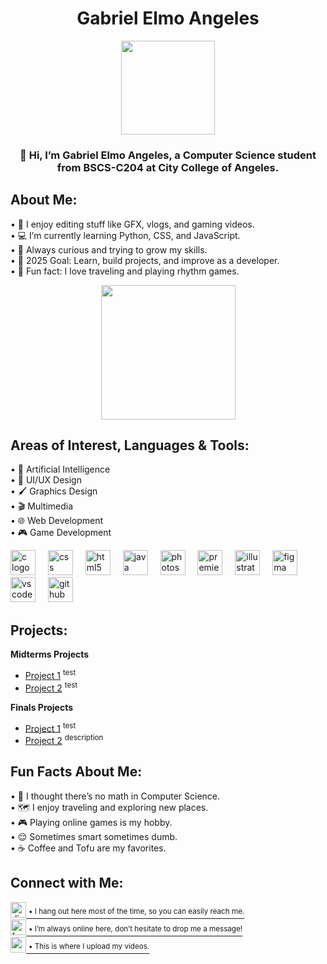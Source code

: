 <h1 align="center">Gabriel Elmo Angeles</h1>

<div align="center">
  <img height="150" src="https://pbs.twimg.com/profile_images/1802710354084188160/7PgeVFpH_400x400.jpg"  />
</div>

<h3 align="center">
👋 Hi, I’m Gabriel Elmo Angeles, a Computer Science student<br> from BSCS-C204 at City College of Angeles.
</h3>

<h2 align="left">About Me:</h2>

<p align="left">
• 🎨 I enjoy editing stuff like GFX, vlogs, and gaming videos.<br>
• 💻 I’m currently learning Python, CSS, and JavaScript.<br>
• 🌱 Always curious and trying to grow my skills.<br>
• 🥅 2025 Goal: Learn, build projects, and improve as a developer.<br>
• 🎉 Fun fact: I love traveling and playing rhythm games.
</p>

<div align="center">
  <img height="215" src="https://pbs.twimg.com/profile_banners/1136522348993974274/1735935173/1500x500"  />
</div>

<h2 align="left">Areas of Interest, Languages & Tools:</h2>

<p align="left">
• 🤖 Artificial Intelligence<br>
• 🎨 UI/UX Design<br>
• 🖌️ Graphics Design<br>
• 🎬 Multimedia<br>
• 🌐 Web Development<br>
• 🎮 Game Development
</p>

<div align="left">
  <img src="https://cdn.simpleicons.org/c/A8B9CC" height="40" alt="c logo"  />
  <img width="12" />
  <img src="https://cdn.jsdelivr.net/gh/devicons/devicon/icons/css3/css3-original.svg" height="40" alt="css logo"  />
  <img width="12" />
  <img src="https://cdn.jsdelivr.net/gh/devicons/devicon/icons/html5/html5-original.svg" height="40" alt="html5 logo"  />
  <img width="12" />
  <img src="https://cdn.jsdelivr.net/gh/devicons/devicon/icons/java/java-original.svg" height="40" alt="java logo"  />
  <img width="12" />
  <img src="https://cdn.jsdelivr.net/gh/devicons/devicon/icons/photoshop/photoshop-plain.svg" height="40" alt="photoshop logo"  />
  <img width="12" />
  <img src="https://cdn.jsdelivr.net/gh/devicons/devicon/icons/premierepro/premierepro-plain.svg" height="40" alt="premierepro logo"  />
  <img width="12" />
  <img src="https://cdn.jsdelivr.net/gh/devicons/devicon/icons/illustrator/illustrator-plain.svg" height="40" alt="illustrator logo"  />
  <img width="12" />
  <img src="https://cdn.jsdelivr.net/gh/devicons/devicon/icons/figma/figma-original.svg" height="40" alt="figma logo"  />
  <img width="12" />
  <img src="https://cdn.jsdelivr.net/gh/devicons/devicon/icons/vscode/vscode-original.svg" height="40" alt="vscode logo"  />
  <img width="12" />
  <img src="https://cdn.jsdelivr.net/gh/devicons/devicon/icons/github/github-original.svg" height="40" alt="github logo"  />
</div>

<h2 align="left">Projects:</h2>

**Midterms Projects**  
- [Project 1](#) <sup>test</sup>  
- [Project 2](#) <sup>test</sup>  

**Finals Projects**  
- [Project 1](#) <sup>test</sup>  
- [Project 2](#) <sup>description</sup>  

  
<h2 align="left">Fun Facts About Me:</h2>

<p align="left">
• 🤯 I thought there’s no math in Computer Science. <br>
• 🗺️ I enjoy traveling and exploring new places.  <br>
• 🎮 Playing online games is my hobby.  <br>
• 😌 Sometimes smart sometimes dumb.  <br>
• ☕ Coffee and Tofu are my favorites.  <br>
</p>

<h2 align="left">Connect with Me:</h2>

<div align="left">
  <a href="https://discordapp.com/users/578812855193960452" target="_blank">
    <img src="https://cdn.simpleicons.org/discord/5865F2" width="25" height="25" alt="discord logo"  />
    <sup>• I hang out here most of the time, so you can easily reach me.</sup>
  </a><br> 

  <a href="https://www.facebook.com/angelesge11" target="_blank">
    <img src="https://cdn.simpleicons.org/facebook/1877F2" width="25" height="25" alt="facebook logo"  />
    <sup>• I’m always online here, don’t hesitate to drop me a message!</sup>
  </a><br>

  <a href="https://www.youtube.com/@gabzumii/videos" target="_blank">
    <img src="https://cdn.simpleicons.org/youtube/FF0000" width="25" height="25" alt="youtube logo"  />
    <sup>• This is where I upload my videos.</sup>
  </a>
</div>
